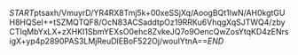 $START$ptsaxh/VmuyrD/YR4RX8Tmj5k+00xeSSjXq/AoogBQt1lwN/AH0kgtGUH8HQSeI++tSZMQTQF8/OcN83ACSaddtpOz19RRKu6VhqgXqSJTWQ4/zbyCTIqMbYxLX+zXHKI1SbmYEXsO0ehc8ZvkeJQ7o9OencQwZosYtqKD4zENrsigX+yp4p2890PAS3LMjReuDIEBoF522Oj/wouIYtnA==$END$